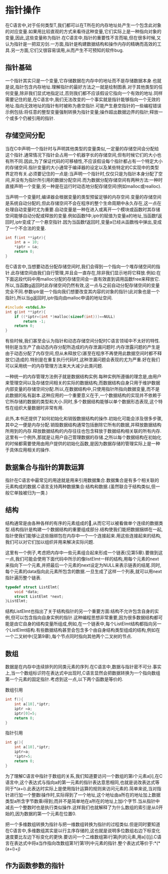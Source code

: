 # 指针操作

在C语言中,对于任何类型T,我们都可以在T所在的内存地址处产生一个包含此对象的对应变量.如果用比较直观的方式来看待这种变量,它们实际上是一种指向对象的变量,因此,这些变量称为指针.在C语言中,指针的重要性不言而喻,但在很多时候,又认为指针是一把双刃剑.一方面,指针是构建数据结构和操作内存的精确而高效的工具.另一方面,它们又很容易误用,从而产生不可预知的软件bug.

## 指针基础

一个指针其实只是一个变量,它存储数据在内存中的地址而不是存储数据本身.也就是说,指针包含内存地址.理解指针的最好方法之一就是绘制图表.对于其他类型的任何变量,除非我们显式地指定过,否则我们都不应该假设它指向一个有效的地址.同样需要记住的是,在C语言中,我们无法改变的一个事实就是指针能够指向一个无效的地址.指向无效地址的指针有时被称为悬空指针.可能产生悬空指针的一些编程错误示例包括:将任意的整型变量强制转换为指针变量;操作超出数据边界的指针;释放一个或多个仍被引用的指针.

## 存储空间分配

当在C中声明一个指针时与声明其他类型的变量类似,一定量的存储空间会分配给这个指针.通常情况下指针会占用一个机器字长的存储空间,但有时候它们的大小也有所不同.因此,为了保证代码的可移植性,不应该假设每个指针都占有一个特定大小的存储空间.指针变量的大小通常于编译器的设定以及某些特定的C实现中的类型界定符有关.必须要记住的一点是:当声明一个指针时,仅仅只是为指针本身分配了空间,并没有为指针所引用的数据分配空间.而为数据分配存储空间有两种方法:一种时直接声明一个变量;另一种是在运行时动态地分配存储空间(例如malloc或realloc).

当声明一个变量时,编译器会根据变量的类型预留足够的内存空间.变量的存储空间是系统自动分配的,但此存储空间不会在程序的整个生命周期中永久存在,这一点在处理自动变量时尤为重要.自动变量是一种在进入或离开一个模块或函数时其存储空间能够自动分配或释放的变量.例如函数f中,iptr的赋值为变量a的地址,当函数f返回时,iptr变成了一个悬空指针.因为当函数f返回时,变量a已经从函数栈中弹出,变成了一个不合法的变量.

```c
int f(int **iptr){
    int a = 10;
    *iptr = &a;
    return 0;
}
```

在C语言中,当想要动态分配存储空间时,我们会得到一个指向一个堆存储空间的指针.此存储空间由我们自行管理,并且会一直存在,除非我们显示地将它释放.例如:在下面这段代码中用malloc分配的存储空间会一直有效直到调用函数free来释放它.所以,当函数g返回时此存储空间仍然有效,这一点与之前自动分配存储空间的变量完全不同.参数iptr是一个指向我们想要改变其内容的对象的指针(此对象也是一个指针),所以当g返回时,iptr指向由malloc申请的地址空间.

```c
#include <stdui.h>
int g(int **iptr){
    if ((*iptr=(int *)malloc(sizeof(int)))==NULL)
        return -1;
    return 0;
}
```

有些时候,我们甚至会认为指针和动态存储空间分配时C语言领域中不太好的特性.特别是当生产了由动态内存分配所造成的内存泄漏问题时.内存泄露问题的产生是由于动态分配了内存空间,但从未释放它(甚至在程序不再使用此数据空间时都不释放它)造成的.特别是在重复执行代码时,这种泄漏问题会表现的尤为严重.好在我们可以采用统一的内存管理方法来大大减少此类问题.

一种统一的内存管理方法例子就是数据结构实例.每种实例所遵循的理念是,由用户来管理空间以及存储空间相关的实际的数据结构,而数据结构自身只用于维护数据内部变量的存储空间分配.所以,在数据结构中,只使用指针所指向数据变量,而不是此数据的私有副本.这种应用的一个重要意义在于,一个数据结构的实现并不依赖于它所存储的数据的类型和大小.同时,多个数据结构能够以单个数据形态表现,这个特性在组织大量数据时非常有用.

此外,本书还提供了如何初始化和销毁数据结构的操作.初始化可能会涉及很多步骤,其中之一便是内存分配.销毁数据结构通常包括删除它所有的数据,并释放数据结构所用到的内存.释放数据结构的内存往往也包含释放于数据结构相关联的所有内存.这里有一个例外,那就是让用户自己管理数据的存储.之所以每个数据结构在初始化的时候都需要使用由用户提供的初始化函数,是因为数据存储的管理实际上是一种于具体应用相关的操作.

## 数据集合与指针的算数运算

指针在C语言中最常见的用途就是用来引用数据集合.数据集合是有多个相关联的元素构成的数据.C语言支持两种数据集合:结构和数据.(虽然联合于结构类似,但一般它单独被归为一类.)

## 结构

结构通常是由各种各样的有序的元素组成的,从而它可以被看做单个连续的数据类型.结构指针是构建一个数据结构的重要组成部分.结构使我们能把数据捆绑在一起,指针使我们能够让这些捆绑包在内存中一个一个连接起来.用这些连接起来的结构,我们可以对它们加以组织并用来解决实际问题.

这里有一个例子,考虑把内存中一些元素组合起来形成一个链表(见第5章).要做到这一点,我们可能会使用下面代码中所示的像listElmt一样的结构,用每个元素的next来指向下一个元素,并把最后一个元素的next设定为NULL来表示链表的结尾.同时,每个元素的data指向此元素所包含的数据.一旦生成了这样一个列表,就可以用next指针遍历整个链表.

```c
typedef struct ListElmt{
    void *data;
    struct ListElmt *next;
}ListElmt;
```

结构ListElmt也指出了关于结构指针的另一个重要方面:结构不允许包含自身的实例,但可以包含指向自身实例的指针.这种编程思想非常重要,因为很多数据结构都可能是由它自身的结构变量所组成,例如,在一个链表中,每个ListElmt结构都指向另一个ListElmt结构.有些数据结构甚至会包含多个由自身结构类型组成的结构,例如在一个二叉树中(见第9章),每个节点同时指向其他两个二叉树的节点.

## 数组

数据是在内存中连续排列的同类元素的序列.在C语言中,数据与指针密不可分.事实上,当一个数组标识符在表达式中出现时,C语言显然会把数据转换为一个指向数组第一个元素的固定指针.考虑到这一点,以下两个函数是等价的.

数组引用

```c
int f(){
    int a[10],*iptr;
    iptr =a;
    iptr[0]=5;
    return 0;
}
```

指针引用

```c
int g(){
    int a[10],*iptr;
    iptr=a;
    *iptr=5;
    return 0;
}
```

为了理解C语言中指针于数组的关系,我们知道要访问一个数组的第i个元素a[i],在C语言中,这个表达式与指向a的第一元素的指针表达意思相同,也就是说改表达式等同于*(a+i).此表达时实际上是使用指针运算的规则来访问元素的.简单来说,当对指针进行加一个整数i操作时,实际得到了一个地址,这个地址由a所在的地址加上数据类型a所含字节数乘i得到;而并不是简单地在a所在的地址上加i个字节.当从指针中减去一个整数时也是执行类似操作.这样我们也就解释了为什么数组的索引是从0开始的,因为数据的第一个元素在位置0.

把一个多维数组转换为指针与把一维数组转换为指针的过程类似.但是同时要知道在C语言中,多维数组其实是以行主序存储的,这也就是说明多位数组右边下标变化速度要比左边下标变化的更快.要访问一个二维数组第i行第j列的元素,用a[i][j].C语言在表达式中将a当作指向改数组第1行第1列中元素的指针.整个表达式等价于:\*(\*(a+i)+j)

## 作为函数参数的指针
